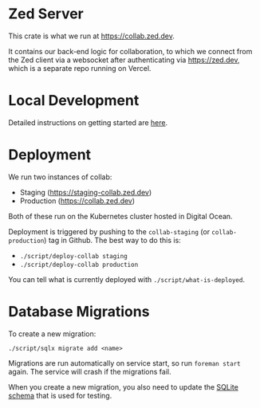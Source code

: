 # Zed Server

This crate is what we run at https://collab.zed.dev.

It contains our back-end logic for collaboration, to which we connect from the Zed client via a websocket after authenticating via https://zed.dev, which is a separate repo running on Vercel.

# Local Development

 Detailed instructions on getting started are [here](https://zed.dev/docs/local-collaboration).

# Deployment

We run two instances of collab:

* Staging (https://staging-collab.zed.dev)
* Production (https://collab.zed.dev)

Both of these run on the Kubernetes cluster hosted in Digital Ocean.

Deployment is triggered by pushing to the `collab-staging` (or `collab-production`) tag in Github. The best way to do this is:

* `./script/deploy-collab staging`
* `./script/deploy-collab production`

You can tell what is currently deployed with `./script/what-is-deployed`.

# Database Migrations

To create a new migration:

```
./script/sqlx migrate add <name>
```

Migrations are run automatically on service start, so run `foreman start` again. The service will crash if the migrations fail.

When you create a new migration, you also need to update the [SQLite schema](./migrations.sqlite/20221109000000_test_schema.sql) that is used for testing.
